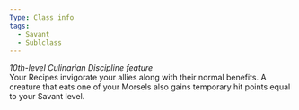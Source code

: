 ```yaml
---
Type: Class info
tags:
  - Savant
  - Sublclass
---
```

_10th-level Culinarian Discipline feature_  
Your Recipes invigorate your allies along with their normal benefits. A creature that eats one of your Morsels also gains temporary hit points equal to your Savant level.